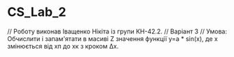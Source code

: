 # CS_Lab_2
//  Роботу виконав Іващенко Нікіта із групи КН-42.2. 
// Варіант 3
// Умова: Обчислити і запам'ятати в масиві Z значення функції y=a * sin(x), де х змінюється від хп до хк з кроком Δх.